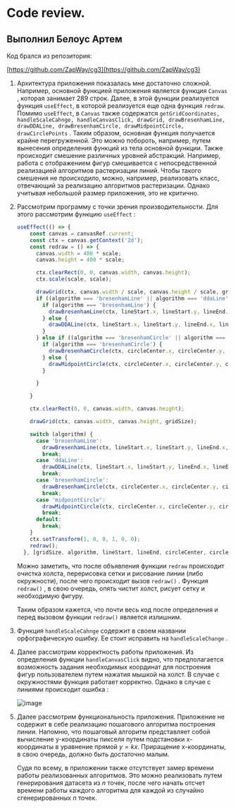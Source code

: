 # Code review.

## Выполнил Белоус Артем

Код брался из репозитория:

[https://github.com/ZapWay/cg3](https://github.com/ZapWay/cg3)

1. Архитектура приложения показалась мне достаточно сложной. Например, основной функцией приложения является функция `Canvas` , которая занимает 289 строк.  Далее, в этой функции реализуется функция `useEffect`, в которой реализуется еще одна функция `redraw`. Помимо `useEffect`, в `Canvas` также содержатся  `getGridCoordinates, handleScaleCahnge, handleCanvasClick, drawGrid, drawBresenhamLine, drawDDALine, drawBresenhamCircle, drawMidpointCircle, drawCirclePoints` .  Таким образом, основная функция получается крайне перегруженной. Это можно побороть, например, путем вынесения определения функций из тела основной функции. Также происходит смешение различных уровней абстракций. Например, работа с отображением фигур смешивается с непосредственной реализацией алгоритмов растеризации линий. Чтобы такого смешения не происходило, можно, например, реализовать класс, отвечающий за реализацию алгоритмов растеризации. Однако учитывая небольшой размер приложения, это не критично.  
2. Рассмотрим программу с точки зрения производительности. Для этого рассмотрим функцию `useEffect` :
    
    ```jsx
    useEffect(() => {
        const canvas = canvasRef.current;
        const ctx = canvas.getContext('2d');
        const redraw = () => {
          canvas.width = 400 * scale;
          canvas.height = 400 * scale;
    
          ctx.clearRect(0, 0, canvas.width, canvas.height);
          ctx.scale(scale, scale);
    
          drawGrid(ctx, canvas.width / scale, canvas.height / scale, gridSize);
          if ((algorithm === 'bresenhamLine' || algorithm === 'ddaLine') && lineStart && lineEnd) {
            if (algorithm === 'bresenhamLine') {
              drawBresenhamLine(ctx, lineStart.x, lineStart.y, lineEnd.x, lineEnd.y, gridSize);
            } else {
              drawDDALine(ctx, lineStart.x, lineStart.y, lineEnd.x, lineEnd.y, gridSize);
            }
          } else if ((algorithm === 'bresenhamCircle' || algorithm === 'midpointCircle') && circleCenter && circleRadius !== null) {
            if (algorithm === 'bresenhamCircle') {
              drawBresenhamCircle(ctx, circleCenter.x, circleCenter.y, circleRadius, gridSize);
            } else {
              drawMidpointCircle(ctx, circleCenter.x, circleCenter.y, circleRadius, gridSize);
            }
    
          }
    
        }
    
        ctx.clearRect(0, 0, canvas.width, canvas.height);
    
        drawGrid(ctx, canvas.width, canvas.height, gridSize);
    
        switch (algorithm) {
          case 'bresenhamLine':
            drawBresenhamLine(ctx, lineStart.x, lineStart.y, lineEnd.x, lineEnd.y, gridSize);
            break;
          case 'ddaLine':
            drawDDALine(ctx, lineStart.x, lineStart.y, lineEnd.x, lineEnd.y, gridSize);
            break;
          case 'bresenhamCircle':
            drawBresenhamCircle(ctx, circleCenter.x, circleCenter.y, circleRadius, gridSize);
            break;
          case 'midpointCircle':
            drawMidpointCircle(ctx, circleCenter.x, circleCenter.y, circleRadius, gridSize);
            break;
          default:
            break;
        }
        ctx.setTransform(1, 0, 0, 1, 0, 0);
        redraw(); 
      }, [gridSize, algorithm, lineStart, lineEnd, circleCenter, circleRadius, scale]);
    ```
    
    Можно заметить, что после объявления функции `redraw` происходит очистка холста, перерисовка сетки и рисование линии (либо окружности), после чего происходит вызов `redraw()` . Функция `redraw()` , в свою очередь, опять чистит холст, рисует сетку и необходимую фигуру. 
    
    Таким образом кажется, что почти весь код после определения и перед вызовом функции `redraw()` является излишним.
    
3. Функция `handleScaleCahnge` содержит в своем названии орфографическую ошибку. Ее стоит исправить на `handleScaleChange` .
4. Далее рассмотрим корректность работы приложения.  Из определения функции `handleCanvasClick` видно, что предполагается возможность задания необходимых координат для построения фигур пользователем путем нажатия мышкой на холст. В случае с окружностями функция работает корректно. Однако в случае с линиями происходит ошибка :
    
    ![image](https://github.com/user-attachments/assets/4c886a9b-9b40-4f55-a1f1-fde41874da7e)

    
5. Далее рассмотрим функциональность приложения. Приложение не содержит в себе реализацию пошагового алгоритма построения линии. Напомню, что пошаговый алгоритм представляет собой вычисление y-координаты пикселя путем подстановки x-координаты в уравнение прямой $y=kx$. Приращение x-координаты, в свою очередь, должно быть достаточно малым.
    
    Судя по всему, в приложении также отсутствует замер времени работы реализованных алгоритмов. Это можно реализовать путем генерирования датасета из $n$ точек, после чего начать отсчет времени работы каждого алгоритма для каждой из случайно сгенерированных $n$ точек.
